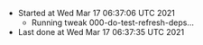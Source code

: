   - Started at Wed Mar 17 06:37:06 UTC 2021
    - Running tweak 000-do-test-refresh-deps...
  - Last done at Wed Mar 17 06:37:35 UTC 2021
